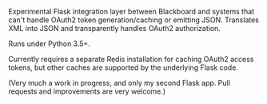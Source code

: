 Experimental Flask integration layer between Blackboard and systems that can't handle OAuth2 token generation/caching or emitting JSON. Translates XML into JSON and transparently handles OAuth2 authorization.

Runs under Python 3.5+.

Currently requires a separate Redis installation for caching OAuth2 access tokens, but other caches are supported by the underlying Flask code.

(Very much a work in progress, and only my second Flask app. Pull requests and improvements are very welcome.)
